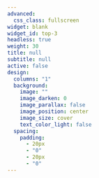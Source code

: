 ```yaml
---
advanced:
  css_class: fullscreen
widget: blank
widget_id: top-3
headless: true
weight: 30
title: null
subtitle: null
active: false
design:
  columns: "1"
  background:
    image: ""
    image_darken: 0
    image_parallax: false
    image_position: center
    image_size: cover
    text_color_light: false
  spacing:
    padding:
      - 20px
      - "0"
      - 20px
      - "0"
---
```

